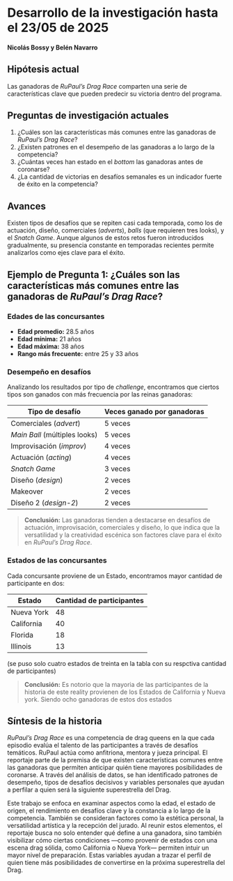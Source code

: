 # Desarrollo de la investigación hasta el 23/05 de 2025

#### Nicolás Bossy y Belén Navarro

## Hipótesis actual  
Las ganadoras de *RuPaul’s Drag Race* comparten una serie de características clave que pueden predecir su victoria dentro del programa.

## Preguntas de investigación actuales  
1. ¿Cuáles son las características más comunes entre las ganadoras de *RuPaul’s Drag Race*?  
2. ¿Existen patrones en el desempeño de las ganadoras a lo largo de la competencia?  
4. ¿Cuántas veces han estado en el *bottom* las ganadoras antes de coronarse?  
5. ¿La cantidad de victorias en desafíos semanales es un indicador fuerte de éxito en la competencia?

## Avances
Existen tipos de desafíos que se repiten casi cada temporada, como los de actuación, diseño, comerciales (*adverts*), *balls* (que requieren tres looks), y el *Snatch Game*. Aunque algunos de estos retos fueron introducidos gradualmente, su presencia constante en temporadas recientes permite analizarlos como ejes clave para el éxito.

## Ejemplo de Pregunta 1: ¿Cuáles son las características más comunes entre las ganadoras de *RuPaul’s Drag Race*?

### Edades de las concursantes

- **Edad promedio:** 28.5 años  
- **Edad mínima:** 21 años  
- **Edad máxima:** 38 años  
- **Rango más frecuente:** entre 25 y 33 años

### Desempeño en desafíos

Analizando los resultados por tipo de *challenge*, encontramos que ciertos tipos son ganados con más frecuencia por las reinas ganadoras:

| Tipo de desafío                   | Veces ganado por ganadoras|
|----------------------------------|-----------------------------|
| Comerciales (*advert*)           | 5 veces                    |
| *Main Ball* (múltiples looks)    | 5 veces                    |
| Improvisación (*improv*)         | 4 veces                    |
| Actuación (*acting*)             | 4 veces                    |
| *Snatch Game*                    | 3 veces                    |
| Diseño (*design*)                | 2 veces                    |
| Makeover                         | 2 veces                    |
| Diseño 2 (*design-2*)            | 2 veces                    |


> **Conclusión:** Las ganadoras tienden a destacarse en desafíos de actuación, improvisación, comerciales y diseño, lo que indica que la versatilidad y la creatividad escénica son factores clave para el éxito en *RuPaul’s Drag Race*.

### Estados de las concursantes
Cada concursante proviene de un Estado, encontramos mayor cantidad de participante en dos:

| Estado                 | Cantidad de participantes|
|----------------------------------|-----------------------------|
| Nueva York           | 48               |
| California    | 40                    |
| Florida          | 18                    |
| Illinois         | 13                    |

(se puso solo cuatro estados de treinta en la tabla con su respctiva cantidad de participantes)
> **Conclusión:** Es notorio que la mayoria de las participantes de la historia de este reality provienen de los Estados de California y Nueva york. Siendo ocho ganadoras de estos dos estados
## Síntesis de la historia  
*RuPaul’s Drag Race* es una competencia de drag queens en la que cada episodio evalúa el talento de las participantes a través de desafíos temáticos. RuPaul actúa como anfitriona, mentora y jueza principal. El reportaje parte de la premisa de que existen características comunes entre las ganadoras que permiten anticipar quién tiene mayores posibilidades de coronarse. A través del análisis de datos, se han identificado patrones de desempeño, tipos de desafíos decisivos y variables personales que ayudan a perfilar a quien será la siguiente superestrella del Drag.

Este trabajo se enfoca en examinar aspectos como la edad, el estado de origen, el rendimiento en desafíos clave y la constancia a lo largo de la competencia. También se consideran factores como la estética personal, la versatilidad artística y la recepción del jurado. Al reunir estos elementos, el reportaje busca no solo entender qué define a una ganadora, sino también visibilizar cómo ciertas condiciones —como provenir de estados con una escena drag sólida, como California o Nueva York— permiten intuir un mayor nivel de preparación. Estas variables ayudan a trazar el perfil de quien tiene más posibilidades de convertirse en la próxima superestrella del Drag.
